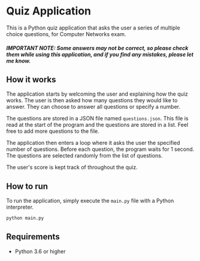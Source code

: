 # Quiz Application

This is a Python quiz application that asks the user a series of multiple choice questions, for Computer Networks exam.

##### IMPORTANT NOTE: Some answers may not be correct, so please check them while using this application, and if you find any mistakes, please let me know.

## How it works

The application starts by welcoming the user and explaining how the quiz works. The user is then asked how many questions they would like to answer. They can choose to answer all questions or specify a number.

The questions are stored in a JSON file named `questions.json`. This file is read at the start of the program and the questions are stored in a list. Feel free to add more questions to the file.

The application then enters a loop where it asks the user the specified number of questions. Before each question, the program waits for 1 second. The questions are selected randomly from the list of questions.

The user's score is kept track of throughout the quiz.

## How to run

To run the application, simply execute the `main.py` file with a Python interpreter.

```bash
python main.py
```

## Requirements

- Python 3.6 or higher
